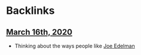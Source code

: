 
# Backlinks
## [March 16th, 2020](<March 16th, 2020.md>)
- Thinking about the ways people like [Joe Edelman](<Joe Edelman.md>)


